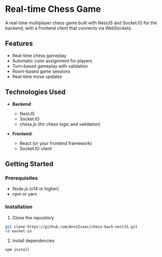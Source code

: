 # Real-time Chess Game

A real-time multiplayer chess game built with NestJS and Socket.IO for the backend, with a frontend client that connects via WebSockets.

## Features

- Real-time chess gameplay
- Automatic color assignment for players
- Turn-based gameplay with validation
- Room-based game sessions
- Real-time move updates

## Technologies Used

- **Backend**:
  - NestJS
  - Socket.IO
  - chess.js (for chess logic and validation)

- **Frontend**:
  - React (or your frontend framework)
  - Socket.IO client

## Getting Started

### Prerequisites

- Node.js (v14 or higher)
- npm or yarn

### Installation

1. Clone the repository
```bash
git clone https://github.com/AncoIsaac/chess-back-nestJS.git
cd socket-io
```
2. Install dependencies
```bash
npm install
```